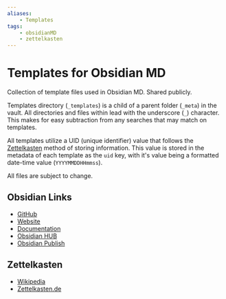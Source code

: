 ```yaml
---
aliases: 
    - Templates
tags:
    - obsidianMD
    - zettelkasten
---
```

# Templates for Obsidian MD
Collection of template files used in Obsidian MD. Shared publicly.

Templates directory (`_templates`) is a child of a parent folder (`_meta`) in the vault. All directories and files within lead with the underscore (`_`) character. This makes for easy subtraction from any searches that may match on templates.

All templates utilize a UID (unique identifier) value that follows the [Zettelkasten](#Zettelkasten) method of storing information. This value is stored in the metadata of each template as the `uid` key, with it's value being a formatted date-time value (`YYYYMMDDHHmmss`).

All files are subject to change.

## Obsidian Links
- [GitHub](https://github.com/obsidianmd)
- [Website](https://obsidian.md/)
- [Documentation](https://help.obsidian.md/)
- [Obsidian HUB](https://publish.obsidian.md/hub/)
- [Obsidian Publish](https://obsidian.md/publish)

## Zettelkasten 
- [Wikipedia](https://en.wikipedia.org/wiki/Zettelkasten)
- [Zettelkasten.de](https://zettelkasten.de/posts/overview/)

